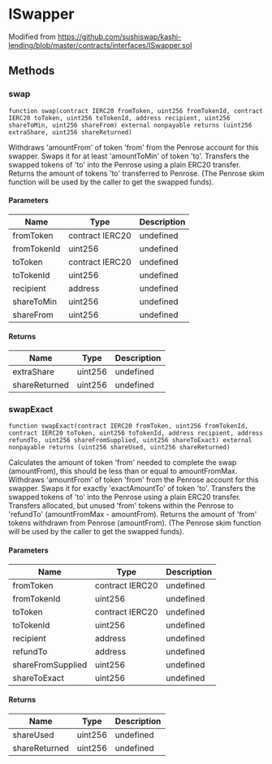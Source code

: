 # ISwapper





Modified from https://github.com/sushiswap/kashi-lending/blob/master/contracts/interfaces/ISwapper.sol



## Methods

### swap

```solidity
function swap(contract IERC20 fromToken, uint256 fromTokenId, contract IERC20 toToken, uint256 toTokenId, address recipient, uint256 shareToMin, uint256 shareFrom) external nonpayable returns (uint256 extraShare, uint256 shareReturned)
```

Withdraws &#39;amountFrom&#39; of token &#39;from&#39; from the Penrose account for this swapper. Swaps it for at least &#39;amountToMin&#39; of token &#39;to&#39;. Transfers the swapped tokens of &#39;to&#39; into the Penrose using a plain ERC20 transfer. Returns the amount of tokens &#39;to&#39; transferred to Penrose. (The Penrose skim function will be used by the caller to get the swapped funds).



#### Parameters

| Name | Type | Description |
|---|---|---|
| fromToken | contract IERC20 | undefined |
| fromTokenId | uint256 | undefined |
| toToken | contract IERC20 | undefined |
| toTokenId | uint256 | undefined |
| recipient | address | undefined |
| shareToMin | uint256 | undefined |
| shareFrom | uint256 | undefined |

#### Returns

| Name | Type | Description |
|---|---|---|
| extraShare | uint256 | undefined |
| shareReturned | uint256 | undefined |

### swapExact

```solidity
function swapExact(contract IERC20 fromToken, uint256 fromTokenId, contract IERC20 toToken, uint256 toTokenId, address recipient, address refundTo, uint256 shareFromSupplied, uint256 shareToExact) external nonpayable returns (uint256 shareUsed, uint256 shareReturned)
```

Calculates the amount of token &#39;from&#39; needed to complete the swap (amountFrom), this should be less than or equal to amountFromMax. Withdraws &#39;amountFrom&#39; of token &#39;from&#39; from the Penrose account for this swapper. Swaps it for exactly &#39;exactAmountTo&#39; of token &#39;to&#39;. Transfers the swapped tokens of &#39;to&#39; into the Penrose using a plain ERC20 transfer. Transfers allocated, but unused &#39;from&#39; tokens within the Penrose to &#39;refundTo&#39; (amountFromMax - amountFrom). Returns the amount of &#39;from&#39; tokens withdrawn from Penrose (amountFrom). (The Penrose skim function will be used by the caller to get the swapped funds).



#### Parameters

| Name | Type | Description |
|---|---|---|
| fromToken | contract IERC20 | undefined |
| fromTokenId | uint256 | undefined |
| toToken | contract IERC20 | undefined |
| toTokenId | uint256 | undefined |
| recipient | address | undefined |
| refundTo | address | undefined |
| shareFromSupplied | uint256 | undefined |
| shareToExact | uint256 | undefined |

#### Returns

| Name | Type | Description |
|---|---|---|
| shareUsed | uint256 | undefined |
| shareReturned | uint256 | undefined |




